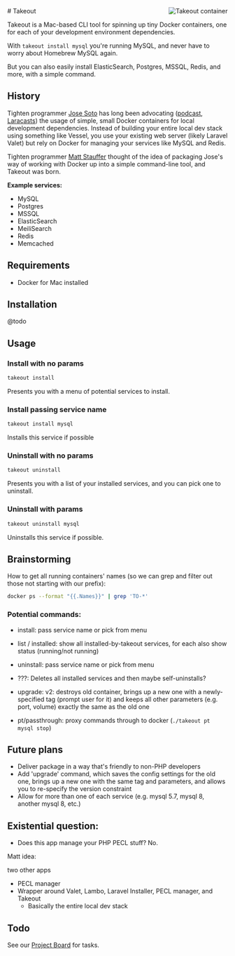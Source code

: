 <img src="https://raw.githubusercontent.com/tightenco/takeout/master/takeout-container.png" alt="Takeout container" style="float: right; margin-left: 1em; margin-bottom: 1em; max-width: 250px">
# Takeout

Takeout is a Mac-based CLI tool for spinning up tiny Docker containers, one for each of your development environment dependencies.

With `takeout install mysql` you're running MySQL, and never have to worry about Homebrew MySQL again.

But you can also easily install ElasticSearch, Postgres, MSSQL, Redis, and more, with a simple command.

## History

Tighten programmer [Jose Soto](https://twitter.com/josecanhelp) has long been advocating ([podcast](https://twentypercenttime.simplecast.com/episodes/jose-soto-docker-for-local-development), [Laracasts](https://laracasts.com/series/guest-spotlight/episodes/2)) the usage of simple, small Docker containers for local development dependencies. Instead of building your entire local dev stack using something like Vessel, you use your existing web server (likely Laravel Valet) but rely on Docker for managing your services like MySQL and Redis.

Tighten programmer [Matt Stauffer](https://twitter.com/stauffermatt) thought of the idea of packaging Jose's way of working with Docker up into a simple command-line tool, and Takeout was born.

**Example services:**

- MySQL
- Postgres
- MSSQL
- ElasticSearch
- MeiliSearch
- Redis
- Memcached

## Requirements

- Docker for Mac installed

## Installation

@todo

## Usage

### Install with no params

```bash
takeout install
```

Presents you with a menu of potential services to install.

### Install passing service name

```bash
takeout install mysql
```

Installs this service if possible

### Uninstall with no params

```bash
takeout uninstall
```

Presents you with a list of your installed services, and you can pick one to uninstall.

### Uninstall with params

```bash
takeout uninstall mysql
```

Uninstalls this service if possible.

## Brainstorming

How to get all running containers' names (so we can grep and filter out those not starting with our prefix):

```bash
docker ps --format "{{.Names}}" | grep 'TO-*'
```

### Potential commands:

- install: pass service name or pick from menu
- list / installed: show all installed-by-takeout services, for each also show status (running/not running)
- uninstall: pass service name or pick from menu
- ???: Deletes all installed services and then maybe self-uninstalls?

- upgrade: v2: destroys old container, brings up a new one with a newly-specified tag (prompt user for it) and keeps all other parameters (e.g. port, volume) exactly the same as the old one
- pt/passthrough: proxy commands through to docker (`./takeout pt mysql stop`)

## Future plans

- Deliver package in a way that's friendly to non-PHP developers
- Add 'upgrade' command, which saves the config settings for the old one, brings up a new one with the same tag and parameters, and allows you to re-specify the version constraint
- Allow for more than one of each service (e.g. mysql 5.7, mysql 8, another mysql 8, etc.)

## Existential question:

- Does this app manage your PHP PECL stuff? No.

Matt idea:

two other apps

- PECL manager
- Wrapper around Valet, Lambo, Laravel Installer, PECL manager, and Takeout
    + Basically the entire local dev stack


## Todo

See our [Project Board](https://github.com/tightenco/takeout/projects/1) for tasks.
